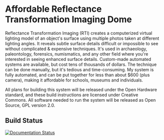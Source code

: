 # Affordable Reflectance Transformation Imaging Dome

Reflectance Transformation Imaging (RTI) creates a computerized virtual lighting model of an object's surface using multiple photos taken at different lighting angles. It reveals subtle surface details difficult or impossible to see without complicated & expensive techniques. It's used in archaeology, paleontology, forensics, numismatics, and any other field where you're interested in seeing enhanced surface details. Custom-made automated systems are available, but cost tens of thousands of dollars. The technique can be done manually, but it's tedious and time-consuming. My system is fully automated, and can be put together for less than about $600 (plus camera), making it affordable for schools, museums and individuals.

All plans for building this system will be released under the Open Hardware standard, and these build instructions are licensed under Creative Commons. All software needed to run the system will be released as Open Source, GPL version 2.0.

## Build Status 

[![Documentation Status](https://readthedocs.org/projects/artid/badge/?version=latest)](http://artid.readthedocs.io/en/latest/?badge=latest)

